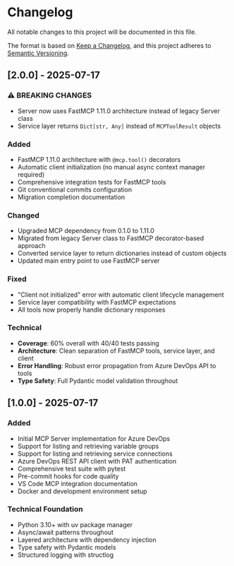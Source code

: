 # Changelog

All notable changes to this project will be documented in this file.

The format is based on [Keep a Changelog](https://keepachangelog.com/en/1.0.0/),
and this project adheres to [Semantic Versioning](https://semver.org/spec/v2.0.0.html).

## [2.0.0] - 2025-07-17

### ⚠️ BREAKING CHANGES

- Server now uses FastMCP 1.11.0 architecture instead of legacy Server class
- Service layer returns `Dict[str, Any]` instead of `MCPToolResult` objects

### Added

- FastMCP 1.11.0 architecture with `@mcp.tool()` decorators
- Automatic client initialization (no manual async context manager required)
- Comprehensive integration tests for FastMCP tools
- Git conventional commits configuration
- Migration completion documentation

### Changed

- Upgraded MCP dependency from 0.1.0 to 1.11.0
- Migrated from legacy Server class to FastMCP decorator-based approach
- Converted service layer to return dictionaries instead of custom objects
- Updated main entry point to use FastMCP server

### Fixed

- "Client not initialized" error with automatic client lifecycle management
- Service layer compatibility with FastMCP expectations
- All tools now properly handle dictionary responses

### Technical

- **Coverage**: 60% overall with 40/40 tests passing
- **Architecture**: Clean separation of FastMCP tools, service layer, and client
- **Error Handling**: Robust error propagation from Azure DevOps API to tools
- **Type Safety**: Full Pydantic model validation throughout

## [1.0.0] - 2025-07-17

### Added

- Initial MCP Server implementation for Azure DevOps
- Support for listing and retrieving variable groups
- Support for listing and retrieving service connections
- Azure DevOps REST API client with PAT authentication
- Comprehensive test suite with pytest
- Pre-commit hooks for code quality
- VS Code MCP integration documentation
- Docker and development environment setup

### Technical Foundation

- Python 3.10+ with uv package manager
- Async/await patterns throughout
- Layered architecture with dependency injection
- Type safety with Pydantic models
- Structured logging with structlog

